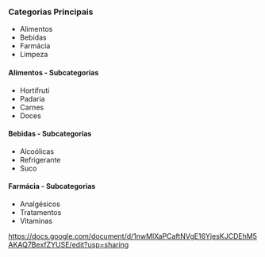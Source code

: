 ### Categorias Principais
- Alimentos
- Bebidas
- Farmácia
- Limpeza

#### Alimentos - Subcategorias
- Hortifruti
- Padaria
- Carnes
- Doces

#### Bebidas - Subcategorias
- Alcoólicas
- Refrigerante
- Suco

#### Farmácia - Subcategorias
- Analgésicos
- Tratamentos
- Vitaminas

https://docs.google.com/document/d/1nwMlXaPCaftNVgE16YjesKJCDEhM5AKAQ7BexfZYUSE/edit?usp=sharing
